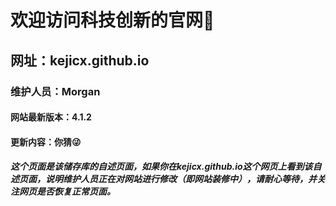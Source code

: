 # 欢迎访问科技创新的官网🎉
## 网址：kejicx.github.io
### 维护人员：Morgan
#### 网站最新版本：4.1.2
#### 更新内容：你猜😜
##### 这个页面是该储存库的自述页面，如果你在kejicx.github.io这个网页上看到该自述页面，说明维护人员正在对网站进行修改（即网站装修中），请耐心等待，并关注网页是否恢复正常页面。

